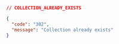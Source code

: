 ```json [302]
// COLLECTION_ALREADY_EXISTS

{
  "code": "302",
  "message": "Collection already exists"
}
```